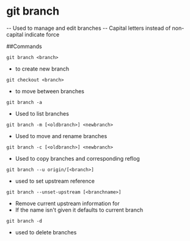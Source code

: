 # git branch
-- Used to manage and edit branches
-- Capital letters instead of non-capital indicate force

##Commands
```console
git branch <branch>
```
- to create new branch
```console
git checkout <branch>
```
- to move between branches
```console
git branch -a
```
- Used to list branches
```console
git branch -m [<oldbranch>] <newbranch>
```
- Used to move and rename branches
```console
git branch -c [<oldbranch>] <newbranch>
```
- Used to copy branches and corresponding reflog
```console
git branch --u origin/[<branch>]
```
- used to set upstream reference
```console
git branch --unset-upstream [<branchname>]
```
- Remove current upstream information for <branchname>
- If the name isn't given it defaults to current branch
```console
git branch -d
```
- used to delete branches